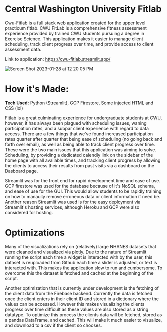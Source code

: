  # Central Washington University Fitlab

Cwu-Fitlab is a full stack web application created for the upper level practicum fitlab. CWU FitLab is a comprehensive fitness assessment experience provided by trained CWU students pursuing a degree in Exercise Science. This application makes it easier to manage client scheduling, track client progress over time, and provide access to client assessment data.

Link to application: https://cwu-fitlab.streamlit.app/

![Screen Shot 2023-01-28 at 12 20 05 PM](https://user-images.githubusercontent.com/66283742/215289120-995e29ea-7c99-498e-bfe5-c02ba4fe67bb.png)

# How it's Made:
**Tech Used:** Python (Streamlit), GCP Firestore, Some injected HTML and CSS (lol)

Fitlab is a great culminating experience for undergraduate students at CWU, however, it has always been plagued with scheduling issues, waning participation rates, and a subpar client experience with regard to data access. There are a few things that we've found increased participation rates quarter after quarter that being ease of scheduling (no going back and forth over email), as well as being able to track client progress over time. These were the two main issues that this application was aiming to solve. Scheduling, by providing a dedicated calendly link on the sidebar of the home page with all available times, and tracking client progress by allowing the clients to access their results from past visits via a dashboard on the Dasboard page.

Streamlit was for the front end for rapid development time and ease of use. GCP firestore was used for the database because of it's NoSQL schema, and ease of use for the GUI. This would allow students to be rapidly training on how to manaully remove erroneous data or client information if need be. Another reason Streamlit was used is for the easy deployment via Streamlit's hosting services, although Heroku and GCP were also considered for hosting.

# Optimizations

Many of the visualizations rely on (relatively) large NHANES datasets that were cleaned and visualized via plotly. Due to the nature of Streamlit running the script each time a widget is interacted with by the user, this dataset is reuploaded from Github each time a slider is adjusted, or text is interacted with. This makes the application slow to run and cumbersome. To overcome this the dataset is fetched and cached at the beginning of the script.

Another optimization that is currently under development is the fetching of the client data from the Firebase backend. Currently the data is fetched once the client enters in their client ID and stored in a dictionary where the values can be accessed. However this makes visualizing the clients progress over time difficult as these values are also stored as a string datatype. To optimize this process the clients data will be fetched, stored as a pandas DataFrame, and cached. This will make it much easier to visualize, and download to a csv if the client so chooses. 
